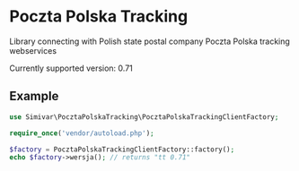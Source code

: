 # Poczta Polska Tracking

Library connecting with Polish state postal company Poczta Polska tracking webservices

Currently supported version: 0.71

## Example

```php
use Simivar\PocztaPolskaTracking\PocztaPolskaTrackingClientFactory;

require_once('vendor/autoload.php');

$factory = PocztaPolskaTrackingClientFactory::factory();
echo $factory->wersja(); // returns "tt 0.71"
```
